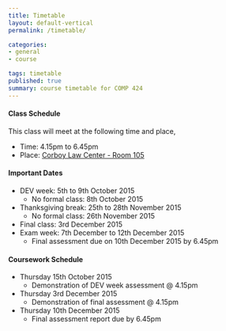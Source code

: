 ```yaml
---
title: Timetable
layout: default-vertical
permalink: /timetable/

categories:
- general
- course

tags: timetable
published: true
summary: course timetable for COMP 424
---
```


#### Class Schedule

This class will meet at the following time and place,

* Time: 4.15pm to 6.45pm
* Place: [Corboy Law Center - Room 105](http://www.luc.edu/media/lucedu/wtc.pdf)

#### Important Dates

* DEV week: 5th to 9th October 2015
	* No formal class: 8th October 2015
* Thanksgiving break: 25th to 28th November 2015
	* No formal class: 26th November 2015
* Final class: 3rd December 2015
* Exam week: 7th December to 12th December 2015
	* Final assessment due on 10th December 2015 by 6.45pm
	
#### Coursework Schedule

* Thursday 15th October 2015
  * Demonstration of DEV week assessment @ 4.15pm
* Thursday 3rd December 2015
  * Demonstration of final assessment @ 4.15pm
* Thursday 10th December 2015
  * Final assessment report due by 6.45pm
